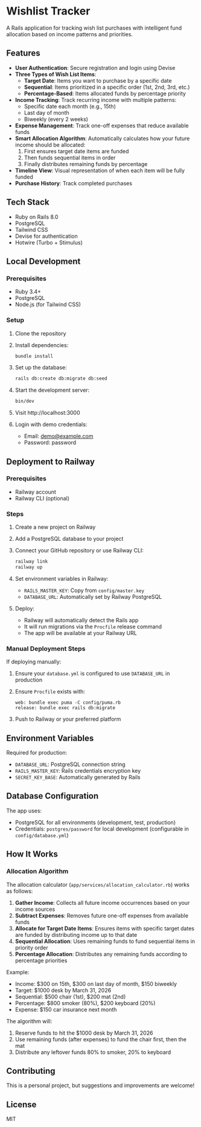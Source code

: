 # Wishlist Tracker

A Rails application for tracking wish list purchases with intelligent fund allocation based on income patterns and priorities.

## Features

- **User Authentication**: Secure registration and login using Devise
- **Three Types of Wish List Items**:
  - **Target Date**: Items you want to purchase by a specific date
  - **Sequential**: Items prioritized in a specific order (1st, 2nd, 3rd, etc.)
  - **Percentage-Based**: Items allocated funds by percentage priority
- **Income Tracking**: Track recurring income with multiple patterns:
  - Specific date each month (e.g., 15th)
  - Last day of month
  - Biweekly (every 2 weeks)
- **Expense Management**: Track one-off expenses that reduce available funds
- **Smart Allocation Algorithm**: Automatically calculates how your future income should be allocated:
  1. First ensures target date items are funded
  2. Then funds sequential items in order
  3. Finally distributes remaining funds by percentage
- **Timeline View**: Visual representation of when each item will be fully funded
- **Purchase History**: Track completed purchases

## Tech Stack

- Ruby on Rails 8.0
- PostgreSQL
- Tailwind CSS
- Devise for authentication
- Hotwire (Turbo + Stimulus)

## Local Development

### Prerequisites

- Ruby 3.4+
- PostgreSQL
- Node.js (for Tailwind CSS)

### Setup

1. Clone the repository
2. Install dependencies:
   ```bash
   bundle install
   ```

3. Set up the database:
   ```bash
   rails db:create db:migrate db:seed
   ```

4. Start the development server:
   ```bash
   bin/dev
   ```

5. Visit http://localhost:3000
6. Login with demo credentials:
   - Email: demo@example.com
   - Password: password

## Deployment to Railway

### Prerequisites

- Railway account
- Railway CLI (optional)

### Steps

1. Create a new project on Railway
2. Add a PostgreSQL database to your project
3. Connect your GitHub repository or use Railway CLI:
   ```bash
   railway link
   railway up
   ```

4. Set environment variables in Railway:
   - `RAILS_MASTER_KEY`: Copy from `config/master.key`
   - `DATABASE_URL`: Automatically set by Railway PostgreSQL

5. Deploy:
   - Railway will automatically detect the Rails app
   - It will run migrations via the `Procfile` release command
   - The app will be available at your Railway URL

### Manual Deployment Steps

If deploying manually:

1. Ensure your `database.yml` is configured to use `DATABASE_URL` in production
2. Ensure `Procfile` exists with:
   ```
   web: bundle exec puma -C config/puma.rb
   release: bundle exec rails db:migrate
   ```

3. Push to Railway or your preferred platform

## Environment Variables

Required for production:
- `DATABASE_URL`: PostgreSQL connection string
- `RAILS_MASTER_KEY`: Rails credentials encryption key
- `SECRET_KEY_BASE`: Automatically generated by Rails

## Database Configuration

The app uses:
- PostgreSQL for all environments (development, test, production)
- Credentials: `postgres/password` for local development (configurable in `config/database.yml`)

## How It Works

### Allocation Algorithm

The allocation calculator (`app/services/allocation_calculator.rb`) works as follows:

1. **Gather Income**: Collects all future income occurrences based on your income sources
2. **Subtract Expenses**: Removes future one-off expenses from available funds
3. **Allocate for Target Date Items**: Ensures items with specific target dates are funded by distributing income up to that date
4. **Sequential Allocation**: Uses remaining funds to fund sequential items in priority order
5. **Percentage Allocation**: Distributes any remaining funds according to percentage priorities

Example:
- Income: $300 on 15th, $300 on last day of month, $150 biweekly
- Target: $1000 desk by March 31, 2026
- Sequential: $500 chair (1st), $200 mat (2nd)
- Percentage: $800 smoker (80%), $200 keyboard (20%)
- Expense: $150 car insurance next month

The algorithm will:
1. Reserve funds to hit the $1000 desk by March 31, 2026
2. Use remaining funds (after expenses) to fund the chair first, then the mat
3. Distribute any leftover funds 80% to smoker, 20% to keyboard

## Contributing

This is a personal project, but suggestions and improvements are welcome!

## License

MIT
